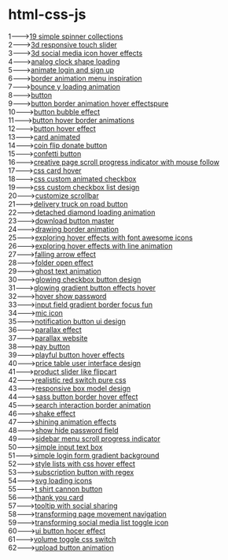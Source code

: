 # html-css-js
1---><a href="https://hawanbeats.github.io/html-css-js/19%20simple%20spinner%20collections/">19 simple spinner collections</a>
<br>
2---><a href="https://hawanbeats.github.io/html-css-js/3d%20responsive%20touch%20slider/">3d responsive touch slider</a>
<br>
3---><a href="https://hawanbeats.github.io/html-css-js/3d%20social%20media%20icon%20hover%20effects/">3d social media icon hover effects</a>
<br>
4---><a href="https://hawanbeats.github.io/html-css-js/analog%20clock%20shape%20loading/">analog clock shape loading</a>
<br>
5---><a href="https://hawanbeats.github.io/html-css-js/animate%20login%20and%20sign%20up/">animate login and sign up</a>
<br>
6---><a href="https://hawanbeats.github.io/html-css-js/border%20animation%20menu%20inspiration/">border animation menu inspiration</a>
<br>
7---><a href="https://hawanbeats.github.io/html-css-js/bounce%20y%20loading%20animation/">bounce y loading animation</a>
<br>
8---><a href="https://hawanbeats.github.io/html-css-js/button/">button</a>
<br>
9---><a href="https://hawanbeats.github.io/html-css-js/button%20border%20animation%20on%20hover%20effectspure/">button border animation hover effectspure</a>
<br>
10---><a href="https://hawanbeats.github.io/html-css-js/button%20bubble%20effect/">button bubble effect</a>
<br>
11---><a href="https://hawanbeats.github.io/html-css-js/button%20hover%20border%20animations/">button hover border animations</a>
<br>
12---><a href="https://hawanbeats.github.io/html-css-js/button%20hover%20effect/">button hover effect</a>
<br>
13---><a href="https://hawanbeats.github.io/html-css-js/card%20animated/">card animated</a>
<br>
14---><a href="https://hawanbeats.github.io/html-css-js/coin%20flip%20donate%20button/">coin flip donate button</a>
<br>
15---><a href="https://hawanbeats.github.io/html-css-js/confetti%20button/">confetti button</a>
<br>
16---><a href="https://hawanbeats.github.io/html-css-js/creative%20page%20scroll%20progress%20indicator%20with%20mouse%20follow/">creative page scroll progress indicator with mouse follow</a>
<br>
17---><a href="https://hawanbeats.github.io/html-css-js/css%20card%20hover/">css card hover</a>
<br>
18---><a href="https://hawanbeats.github.io/html-css-js/css%20custom%20animated%20checkbox/">css custom animated checkbox</a>
<br>
19---><a href="https://hawanbeats.github.io/html-css-js/css%20custom%20checkbox%20list%20design/">css custom checkbox list design</a>
<br>
20---><a href="https://hawanbeats.github.io/html-css-js/customize%20scrollbar/">customize scrollbar</a>
<br>
21---><a href="https://hawanbeats.github.io/html-css-js/delivery%20truck%20on%20road%20button/">delivery truck on road button</a>
<br>
22---><a href="https://hawanbeats.github.io/html-css-js/detached%20diamond%20loading%20animation/">detached diamond loading animation</a>
<br>
23---><a href="https://hawanbeats.github.io/html-css-js/download-button-master/">download button master</a>
<br>
24---><a href="https://hawanbeats.github.io/html-css-js/drawing%20border%20animation/">drawing border animation</a>
<br>
25---><a href="https://hawanbeats.github.io/html-css-js/exploring%20hover%20effects%20with%20font%20awesome%20icons/">exploring hover effects with font awesome icons</a>
<br>
26---><a href="https://hawanbeats.github.io/html-css-js/exploring%20hover%20effects%20with%20line%20animation/">exploring hover effects with line animation</a>
<br>
27---><a href="https://hawanbeats.github.io/html-css-js/falling%20arrow%20effect/">falling arrow effect</a>
<br>
28---><a href="https://hawanbeats.github.io/html-css-js/folder%20open%20effect/">folder open effect</a>
<br>
29---><a href="https://hawanbeats.github.io/html-css-js/ghost%20text%20animation/">ghost text animation</a>
<br>
30---><a href="https://hawanbeats.github.io/html-css-js/glowing%20checkbox%20button%20design/">glowing checkbox button design</a>
<br>
31---><a href="https://hawanbeats.github.io/html-css-js/glowing%20gradient%20button%20effects%20on%20hover/">glowing gradient button effects hover</a>
<br>
32---><a href="https://hawanbeats.github.io/html-css-js/hover%20show%20password/">hover show password</a>
<br>
33---><a href="https://hawanbeats.github.io/html-css-js/input%20field%20gradient%20border%20focus%20fun/">input field gradient border focus fun</a>
<br>
34---><a href="https://hawanbeats.github.io/html-css-js/mic%20icon/">mic icon</a>
<br>
35---><a href="https://hawanbeats.github.io/html-css-js/notification%20button%20ui%20design/">notification button ui design</a>
<br>
36---><a href="https://hawanbeats.github.io/html-css-js/parallax%20effect/">parallax effect</a>
<br>
37---><a href="https://hawanbeats.github.io/html-css-js/parallax%20website/">parallax website</a>
<br>
38---><a href="https://hawanbeats.github.io/html-css-js/pay%20button/">pay button</a>
<br>
39---><a href="https://hawanbeats.github.io/html-css-js/playful%20button%20hover%20effects/">playful button hover effects</a>
<br>
40---><a href="https://hawanbeats.github.io/html-css-js/price%20table%20user%20interface%20design/">price table user interface design</a>
<br>
41---><a href="https://hawanbeats.github.io/html-css-js/product%20slider%20like%20flipcart/">product slider like flipcart</a>
<br>
42---><a href="https://hawanbeats.github.io/html-css-js/realistic%20red%20switch%20pure%20css/">realistic red switch pure css</a>
<br>
43---><a href="https://hawanbeats.github.io/html-css-js/responsive%20box%20model%20design/">responsive box model design</a>
<br>
44---><a href="https://hawanbeats.github.io/html-css-js/sass%20button%20border%20hover%20effect/">sass button border hover effect</a>
<br>
45---><a href="https://hawanbeats.github.io/html-css-js/search%20interaction%20border%20animation/">search interaction border animation</a>
<br>
46---><a href="https://hawanbeats.github.io/html-css-js/shake%20effect/">shake effect</a>
<br>
47---><a href="https://hawanbeats.github.io/html-css-js/shining%20text%20animation%20effects/">shining animation effects</a>
<br>
48---><a href="https://hawanbeats.github.io/html-css-js/show%20hide%20password%20field/">show hide password field</a>
<br>
49---><a href="https://hawanbeats.github.io/html-css-js/sidebar%20menu%20scroll%20progress%20indicator/">sidebar menu scroll progress indicator</a>
<br>
50---><a href="https://hawanbeats.github.io/html-css-js/simple%20input%20text%20box/">simple input text box</a>
<br>
51---><a href="https://hawanbeats.github.io/html-css-js/simple%20login%20form%20gradient%20background/">simple login form gradient background</a>
<br>
52---><a href="https://hawanbeats.github.io/html-css-js/style%20lists%20with%20css%20hover%20effect/">style lists with css hover effect</a>
<br> 
53---><a href="https://hawanbeats.github.io/html-css-js/subscription%20button%20with%20regex/">subscription button with regex</a>
<br>
54---><a href="https://hawanbeats.github.io/html-css-js/svg%20loading%20icons/">svg loading icons</a>
<br>
55---><a href="https://hawanbeats.github.io/html-css-js/t%20shirt%20cannon%20button/">t shirt cannon button</a>
<br>
56---><a href="https://hawanbeats.github.io/html-css-js/thank%20you%20card/">thank you card</a>
<br>
57---><a href="https://hawanbeats.github.io/html-css-js/tooltip%20with%20social%20sharing/">tooltip with social sharing</a>
<br>
58---><a href="https://hawanbeats.github.io/html-css-js/transforming%20page%20movement%20navigation/">transforming page movement navigation</a>
<br>
59---><a href="https://hawanbeats.github.io/html-css-js/transforming%20social%20media%20list%20toggle%20icon/">transforming social media list toggle icon</a>
<br>
60---><a href="https://hawanbeats.github.io/html-css-js/ui%20button%20hover%20effect/">ui button hocer effect</a>
<br>
61---><a href="https://hawanbeats.github.io/html-css-js/volume%20toggle%20css%20switch/">volume toggle css switch</a>
<br>
62---><a href="https://hawanbeats.github.io/html-css-js/upload%20button%20animation/">upload button animation</a>

